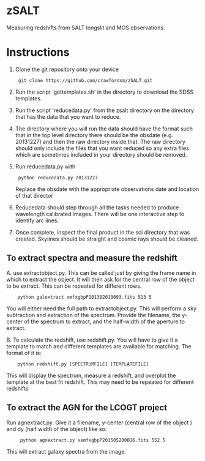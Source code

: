 zSALT
=====

Measuring redshifts from SALT longslit and MOS observations.  


Instructions
============

1. Clone the git repository onto your device

        git clone https://github.com/crawfordsm/zSALT.git

2. Run the script 'gettemplates.sh' in the directory to download
   the SDSS templates. 

3. Run the script 'reducedata.py' from the zsalt directory on the directory that has the data that you want to reduce.  


4. The directory where you will run the data should have the format
   such that in the top level directory there should be the
   obsdate (e.g. 20131227) and then the raw directory inside that.
   The raw directory should only include the files that you want
   reduced so any extra files which are sometimes included in your
   directory should be removed.

5. Run reducedata.py with

        python reducedata.py 20131227

   Replace the obsdate with the appropriate observations date and location of that director

6. Reducedata should step through all the tasks needed to produce
   wavelength calibrated images.   There will be one interactive
   step to identify arc lines.

7. Once complete, inspect the final product in the sci directory
   that was created.  Skylines should be straight and cosmic
   rays should be cleaned. 

To extract spectra and measure the redshift
-------------------------------------------

   A. use extractobject.py.  This can be called just
   by giving the frame name in which to extract the object.  It will
   then ask for the central row of the object to be extract.  This 
   can be repeated for different rows. 

        python galextract xmfxgbpP201302010093.fits 513 5

   You will either need the full path to extractobject.py. This will perform a sky subtraction and 
   extraction of the spectrum.  Provide the filename, the y-center of the spectrum to extract, and the 
   half-width of the aperture to extract. 

   B. To calculate the redshift, use redshift.py. You will have to give
   it a template to match and different templates are available 
   for matching.  The format of it is:
 
        python redshift.py [SPECTRUMFILE] [TEMPLATEFILE]

   This will display the spectrum, measure a redshift, and overplot
   the template at the best fit redshift.  This may need to be 
   repeated for different redshifts

To extract the AGN for the LCOGT project
----------------------------------------

Run agnextract.py. Give it a filename, y-center (central row of the object ) and dy (half width of the object) like so:

         python agnextract.py xsmfxgbpP201505200016.fits 552 5
    
This will extract galaxy spectra from the image.
